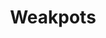 ---
title: Weakpots
crosslinks:
- Fitness
- powerlifting
- weightroom
- weakfags
- fitnesscirclejerk
- weakpotsdrama
- personalfinance
- 4chan
- AskReddit
- ItsADnDMonsterNow
- rickandmorty
- DataHoarder
- Thrusthamster69
- Testosterone
- '2014'
- weakpots30plus
- fitness70plus
- shittyfoodporn
- steroids
- WWE
---